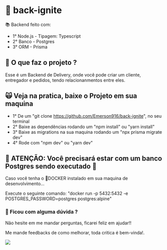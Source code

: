 # 👾 back-ignite
 
 📚 Backend feito com:
 
 * 1° Node.js - Tipagem: Typescript
 * 2° Banco   - Postgres
 * 3° ORM     - Prisma

<!---
  Colocar uma imagem ou video aqui 
--->

## 🚀 O que faz o projeto ?

Esse é um Backend de Delivery, onde você pode criar um cliente, entregador e pedidos, tendo relacionanmentos entre eles.

## 🙀 Veja na pratica, baixe o Projeto em sua maquina

* 1° De um "git clone https://github.com/Emerson916/back-ignite", no seu terminal
* 2° Baixe as dependências rodando um "npm install" ou "yarn install"
* 3° Baixe as migrations na sua maquina rodando um "npx prisma migrate dev"
* 4° Rode com "npm dev" ou "yarn dev"

## 🚧 ATENÇÃO: Você precisará estar com um banco Postgres sendo executado 🚧

Caso você tenha o 🐳DOCKER instalado em sua maquina de desenvolvimento...

Execute o seguinte comando: "docker run -p 5432:5432 -e POSTGRES_PASSWORD=postgres postgres:alpine"

### 🤔 Ficou com alguma dúvida ?

Não hesite em me mandar perguntas, ficarei feliz em ajudar!!

Me mande feedbacks de como melhorar, toda critica é bem-vinda!.

 <a href="https://www.linkedin.com/in/emerson-silva-32441717a/" alt="Linkedin">
    <img src="https://img.shields.io/badge/-Linkedin-1C1C1C?style=for-the-badge&logo=Linkedin&logoColor=00FFFF&link=https://www.linkedin.com/in/emerson-silva-32441717a/"/>
  </a>
